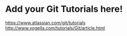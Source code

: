 # Add your Git Tutorials here!
https://www.atlassian.com/git/tutorials
http://www.vogella.com/tutorials/Git/article.html
